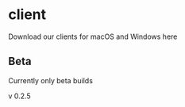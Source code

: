# client
Download our clients for macOS and Windows here

## Beta
Currently only beta builds

v 0.2.5